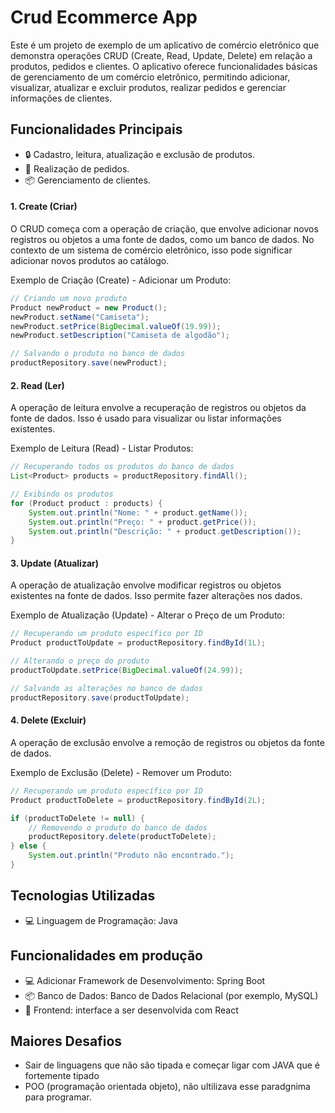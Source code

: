 # Crud Ecommerce App

Este é um projeto de exemplo de um aplicativo de comércio eletrônico que demonstra operações CRUD (Create, Read, Update, Delete) em relação a produtos, pedidos e clientes. O aplicativo oferece funcionalidades básicas de gerenciamento de um comércio eletrônico, permitindo adicionar, visualizar, atualizar e excluir produtos, realizar pedidos e gerenciar informações de clientes.

## Funcionalidades Principais

- 🔒 Cadastro, leitura, atualização e exclusão de produtos.
- 🚀 Realização de pedidos.
- 📦 Gerenciamento de clientes.

#### 1. Create (Criar)
   O CRUD começa com a operação de criação, que envolve adicionar novos registros ou objetos a uma fonte de dados, como um banco de dados. No contexto de um sistema de comércio eletrônico, isso pode significar adicionar novos produtos ao catálogo.

Exemplo de Criação (Create) - Adicionar um Produto:
``` java
// Criando um novo produto
Product newProduct = new Product();
newProduct.setName("Camiseta");
newProduct.setPrice(BigDecimal.valueOf(19.99));
newProduct.setDescription("Camiseta de algodão");

// Salvando o produto no banco de dados
productRepository.save(newProduct);
```

#### 2. Read (Ler)
   A operação de leitura envolve a recuperação de registros ou objetos da fonte de dados. Isso é usado para visualizar ou listar informações existentes.

Exemplo de Leitura (Read) - Listar Produtos:

``` java
// Recuperando todos os produtos do banco de dados
List<Product> products = productRepository.findAll();

// Exibindo os produtos
for (Product product : products) {
    System.out.println("Nome: " + product.getName());
    System.out.println("Preço: " + product.getPrice());
    System.out.println("Descrição: " + product.getDescription());
}
```

#### 3. Update (Atualizar)
A operação de atualização envolve modificar registros ou objetos existentes na fonte de dados. Isso permite fazer alterações nos dados.

Exemplo de Atualização (Update) - Alterar o Preço de um Produto:

``` java
// Recuperando um produto específico por ID
Product productToUpdate = productRepository.findById(1L);

// Alterando o preço do produto
productToUpdate.setPrice(BigDecimal.valueOf(24.99));

// Salvando as alterações no banco de dados
productRepository.save(productToUpdate);

```

#### 4. Delete (Excluir)
A operação de exclusão envolve a remoção de registros ou objetos da fonte de dados.

Exemplo de Exclusão (Delete) - Remover um Produto:

``` java
// Recuperando um produto específico por ID
Product productToDelete = productRepository.findById(2L);

if (productToDelete != null) {
    // Removendo o produto do banco de dados
    productRepository.delete(productToDelete);
} else {
    System.out.println("Produto não encontrado.");
}
```

## Tecnologias Utilizadas
- 💻 Linguagem de Programação: Java

## Funcionalidades em produção
- 💻 Adicionar Framework de Desenvolvimento: Spring Boot
- 📦 Banco de Dados: Banco de Dados Relacional (por exemplo, MySQL)
- 🌈 Frontend: interface a ser desenvolvida com React


## Maiores Desafios

- Sair de linguagens que não são tipada e começar ligar com JAVA que é fortemente tipado
- POO (programação orientada objeto), não ultilizava esse paradgnima para programar.
